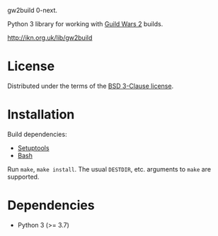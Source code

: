 gw2build 0-next.

Python 3 library for working with [Guild Wars 2](https://www.guildwars2.com/en/)
builds.

http://ikn.org.uk/lib/gw2build

# License

Distributed under the terms of the
[BSD 3-Clause license](https://opensource.org/licenses/BSD-3-Clause).

# Installation

Build dependencies:
- [Setuptools](https://setuptools.readthedocs.io/en/latest/)
- [Bash](https://www.gnu.org/software/bash/)

Run `make`, `make install`.  The usual `DESTDIR`, etc. arguments to `make` are
supported.

# Dependencies

- Python 3 (>= 3.7)
